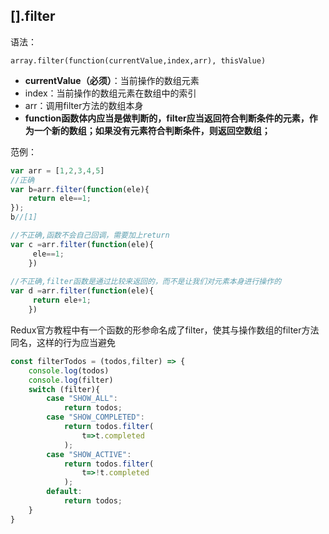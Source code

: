 ## \[\].filter

语法：

```
array.filter(function(currentValue,index,arr), thisValue)
```

* **currentValue（必须）**：当前操作的数组元素
* index：当前操作的数组元素在数组中的索引
* arr：调用filter方法的数组本身
* **function函数体内应当是做判断的，filter应当返回符合判断条件的元素，作为一个新的数组；如果没有元素符合判断条件，则返回空数组；**

范例：

```js
var arr = [1,2,3,4,5]
//正确
var b=arr.filter(function(ele){
    return ele==1;
});
b//[1]

//不正确,函数不会自己回调，需要加上return
var c =arr.filter(function(ele){
     ele==1;
    })
    
//不正确,filter函数是通过比较来返回的，而不是让我们对元素本身进行操作的
var d =arr.filter(function(ele){
     return ele+1;
    })
```

Redux官方教程中有一个函数的形参命名成了filter，使其与操作数组的filter方法同名，这样的行为应当避免

```js
const filterTodos = (todos,filter) => {
    console.log(todos)
    console.log(filter)
    switch (filter){
        case "SHOW_ALL":
            return todos;
        case "SHOW_COMPLETED":
            return todos.filter(
                t=>t.completed
            );
        case "SHOW_ACTIVE":
            return todos.filter(
                t=>!t.completed
            );
        default:
            return todos;
    }
}
```



